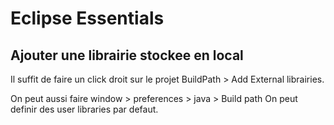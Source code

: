 # Eclipse Essentials

## Ajouter une librairie stockee en local

Il suffit de faire un click droit sur le projet BuildPath > Add External librairies.

On peut aussi faire window > preferences > java > Build path
On peut definir des user libraries par defaut.
